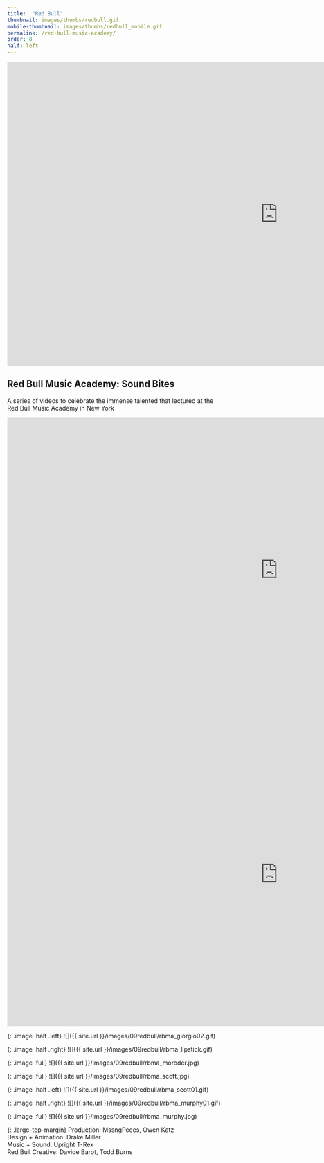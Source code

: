 ```yaml
---
title:  "Red Bull"
thumbnail: images/thumbs/redbull.gif
mobile-thumbnail: images/thumbs/redbull_mobile.gif
permalink: /red-bull-music-academy/
order: 8
half: left
---
```


<!-- ![alt text]({{ site.url }}/images/eo/jungle.png) -->
<!-- <div class='embed-container'>
    <iframe src="https://player.vimeo.com/video/67315445" width="640" height="360" frameborder="0" webkitallowfullscreen mozallowfullscreen allowfullscreen></iframe>
</div> -->

<div class='embed-container'>
 <iframe src="https://player.vimeo.com/video/67315445?color=f16961&title=0&byline=0&portrait=0" width="1250" height="703" frameborder="0" webkitallowfullscreen mozallowfullscreen allowfullscreen></iframe>
</div>

## Red Bull Music Academy: Sound Bites
A series of videos to celebrate the immense talented that lectured at the Red Bull Music Academy in New York


<div class='embed-container large-top-margin'>
    <iframe src="https://player.vimeo.com/video/67257243?color=f16961&title=0&byline=0&portrait=0" width="1250" height="703" frameborder="0" webkitallowfullscreen mozallowfullscreen allowfullscreen></iframe>
</div>

<div class='embed-container'>
    <iframe src="https://player.vimeo.com/video/67911257?color=f16961&title=0&byline=0&portrait=0" width="1250" height="703" frameborder="0" webkitallowfullscreen mozallowfullscreen allowfullscreen></iframe>
</div>

{: .image .half .left}
![]({{ site.url }}/images/09redbull/rbma_giorgio02.gif)

{: .image .half .right}
![]({{ site.url }}/images/09redbull/rbma_lipstick.gif)

{: .image .full}
![]({{ site.url }}/images/09redbull/rbma_moroder.jpg)

{: .image .full}
![]({{ site.url }}/images/09redbull/rbma_scott.jpg)

{: .image .half .left}
![]({{ site.url }}/images/09redbull/rbma_scott01.gif)

{: .image .half .right}
![]({{ site.url }}/images/09redbull/rbma_murphy01.gif)

{: .image .full}
![]({{ site.url }}/images/09redbull/rbma_murphy.jpg)

{: .large-top-margin}
Production: MssngPeces, Owen Katz<br/>
Design + Animation: Drake Miller<br/>
Music + Sound: Upright T-Rex<br/>
Red Bull Creative: Davide Barot, Todd Burns
